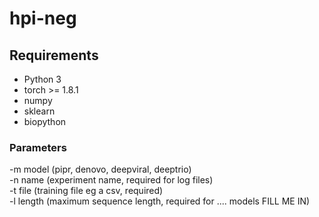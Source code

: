# hpi-neg

## Requirements
* Python 3
* torch >= 1.8.1
* numpy
* sklearn
* biopython

### Parameters
-m model (pipr, denovo, deepviral, deeptrio)\
-n name (experiment name, required for log files)\
-t file (training file eg a csv, required)\
-l length (maximum sequence length, required for .... models FILL ME IN)
